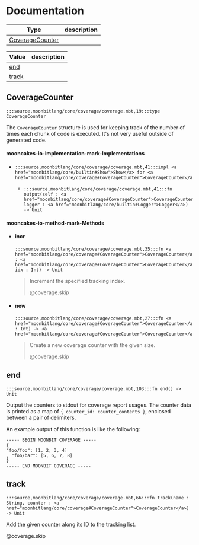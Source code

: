 # Documentation
|Type|description|
|---|---|
|[CoverageCounter](#CoverageCounter)||

|Value|description|
|---|---|
|[end](#end)||
|[track](#track)||

## CoverageCounter

```moonbit
:::source,moonbitlang/core/coverage/coverage.mbt,19:::type CoverageCounter
```

 The `CoverageCounter` structure is used for keeping track of the number of
times each chunk of code is executed. It's not very useful outside of
generated code.

#### mooncakes-io-implementation-mark-Implementations
- ```moonbit
  :::source,moonbitlang/core/coverage/coverage.mbt,41:::impl <a href="moonbitlang/core/builtin#Show">Show</a> for <a href="moonbitlang/core/coverage#CoverageCounter">CoverageCounter</a>
  ```
  > 
  * ```moonbit
    :::source,moonbitlang/core/coverage/coverage.mbt,41:::fn output(self : <a href="moonbitlang/core/coverage#CoverageCounter">CoverageCounter</a>, logger : <a href="moonbitlang/core/builtin#Logger">Logger</a>) -> Unit
    ```
    > 

#### mooncakes-io-method-mark-Methods
- #### incr
  ```moonbit
  :::source,moonbitlang/core/coverage/coverage.mbt,35:::fn <a href="moonbitlang/core/coverage#CoverageCounter">CoverageCounter</a>::incr(self : <a href="moonbitlang/core/coverage#CoverageCounter">CoverageCounter</a>, idx : Int) -> Unit
  ```
  > 
  >  Increment the specified tracking index.
  > 
  >  @coverage.skip
- #### new
  ```moonbit
  :::source,moonbitlang/core/coverage/coverage.mbt,27:::fn <a href="moonbitlang/core/coverage#CoverageCounter">CoverageCounter</a>::new(size : Int) -> <a href="moonbitlang/core/coverage#CoverageCounter">CoverageCounter</a>
  ```
  > 
  >  Create a new coverage counter with the given size.
  > 
  >  @coverage.skip

## end

```moonbit
:::source,moonbitlang/core/coverage/coverage.mbt,103:::fn end() -> Unit
```

 Output the counters to stdout for coverage report usages. The counter data
is printed as a map of `{ counter_id: counter_contents }`, enclosed between
a pair of delimiters.

 An example output of this function is like the following:

 ```plaintext
 ----- BEGIN MOONBIT COVERAGE -----
 {
 "foo/foo": [1, 2, 3, 4]
 , "foo/bar": [5, 6, 7, 8]
 }
 ----- END MOONBIT COVERAGE -----
 ```

## track

```moonbit
:::source,moonbitlang/core/coverage/coverage.mbt,66:::fn track(name : String, counter : <a href="moonbitlang/core/coverage#CoverageCounter">CoverageCounter</a>) -> Unit
```

 Add the given counter along its ID to the tracking list.

 @coverage.skip
